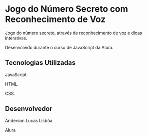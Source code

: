 # Jogo do Número Secreto com Reconhecimento de Voz

Jogo do número secreto, através de reconhecimento de voz e dicas interativas.

Desenvolvido durante o curso de JavaScript da Alura.

## Tecnologias Utilizadas

JavaScript.

HTML.

CSS.

## Desenvolvedor

Anderson Lucas Lisbôa

Alura
